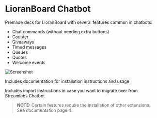 # LioranBoard Chatbot
Premade deck for LioranBoard with several features common in chatbots:

* Chat commands (without needing extra buttons)
* Counter
* Giveaways
* Timed messages
* Queues
* Quotes
* Welcome events

![Screenshot](https://user-images.githubusercontent.com/55620774/144302194-9962f893-c963-40db-b385-800569eecb4b.png)

Includes documentation for installation instructions and usage

Includes import instructions in case you want to migrate over from Streamlabs Chatbot

> **NOTE:** Certain features require the installation of other extensions. See documentation page 4.
